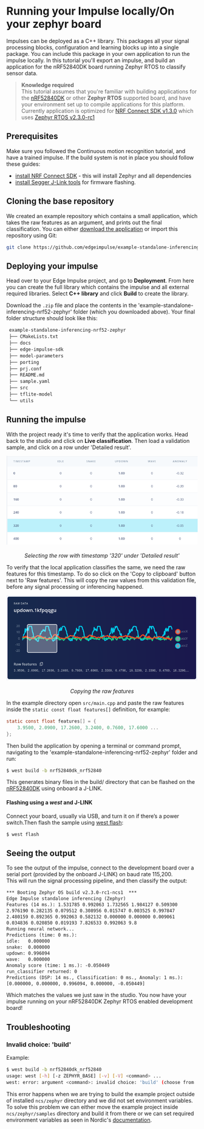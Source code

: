 # Running your Impulse locally/On your zephyr board

Impulses can be deployed as a C++ library. This packages all your signal processing blocks, configuration and learning blocks up into a single package. You can include this package in your own application to run the impulse locally. In this tutorial you'll export an impulse, and build an application for the nRF52840DK board running Zephyr RTOS to classify sensor data.

> **Knowledge required**  
> This tutorial assumes that you're familiar with building applications for the [nRF52840DK][nrf52840dk_docs] or other **Zephyr RTOS** supported board, and have your environment set up to compile applications for this platform. Currently application is optimized for [NRF Connect SDK v1.3.0][ncs_130_docs] which uses [Zephyr RTOS v2.3.0-rc1][zephyr_230_docs]

## Prerequisites

Make sure you followed the Continuous motion recognition tutorial, and have a trained impulse. If the build system is not in place you should follow these guides:
* [install NRF Connect SDK][ncs_install] - this will install Zephyr and all dependencies
* [install Segger J-Link tools][jlink_tools] for firmware flashing. 

## Cloning the base repository
We created an example repository which contains a small application, which takes the raw features as an argument, and prints out the final classification. You can either [download the application][app_gh_download] or import this repository using Git:

```bash
git clone https://github.com/edgeimpulse/example-standalone-inferencing-nrf52-zephyr.git
```

## Deploying your impulse
Head over to your Edge Impulse project, and go to **Deployment**. From here you can create the full library which contains the impulse and all external required libraries. Select **C++ library** and click **Build** to create the library.

Download the `.zip` file and place the contents in the 'example-standalone-inferencing-nrf52-zephyr' folder (which you downloaded above). Your final folder structure should look like this:

```bash
 example-standalone-inferencing-nrf52-zephyr
 ├── CMakeLists.txt
 ├── docs
 ├── edge-impulse-sdk
 ├── model-parameters
 ├── porting
 ├── prj.conf
 ├── README.md
 ├── sample.yaml
 ├── src
 ├── tflite-model
 └── utils
```

## Running the impulse
With the project ready it's time to verify that the application works. Head back to the studio and click on **Live classification**. Then load a validation sample, and click on a row under 'Detailed result'.

<p align="center">
  <img src="img1.png" alt="Selecting the row with timestamp '320' under 'Detailed result'"><br><br>
  <i>Selecting the row with timestamp '320' under 'Detailed result'</i><br>
</p>

To verify that the local application classifies the same, we need the raw features for this timestamp. To do so click on the 'Copy to clipboard' button next to 'Raw features'. This will copy the raw values from this validation file, before any signal processing or inferencing happened.

<p align="center">
  <img src="img2.png" alt="Copying the raw features"><br><br>
  <i>Copying the raw features</i><br>
</p>

In the example directory open `src/main.cpp` and paste the raw features inside the `static const float features[]` definition, for example:
```c
static const float features[] = {
    3.9500, 2.0900, 17.2600, 3.2400, 0.7600, 17.6000 ...
};
```
Then build the application by opening a terminal or command prompt, navigating to the 'example-standalone-inferencing-nrf52-zephyr' folder and run:
```bash
$ west build -b nrf52840dk_nrf52840
```

This generates binary files in the build/ directory that can be flashed on the [nRF52840DK][nrf52840dk_docs] using onboard a J-LINK.

#### Flashing using a *west* and J-LINK
Connect your board, usually via USB, and turn it on if there’s a power switch.Then flash the sample using [west flash][west_flash]:
```bash
$ west flash
```

## Seeing the output
To see the output of the impulse, connect to the development board over a serial port (provided by the onboard J-LINK) on baud rate 115,200.  
This will run the signal processing pipeline, and then classify the output:
```
*** Booting Zephyr OS build v2.3.0-rc1-ncs1  ***
Edge Impulse standalone inferencing (Zephyr)
Features (14 ms.): 1.531785 0.992063 1.732565 1.984127 0.509300 2.976190 0.282135 0.079512 0.308956 0.015747 0.003525 0.997847 2.480159 0.892365 0.992063 0.582132 0.000000 0.000000 0.009061 0.034836 0.020850 0.019193 7.826533 0.992063 9.8 
Running neural network...
Predictions (time: 0 ms.):
idle:   0.000000
snake:  0.000000
updown: 0.996094
wave:   0.000000
Anomaly score (time: 1 ms.): -0.050449
run_classifier returned: 0
Predictions (DSP: 14 ms., Classification: 0 ms., Anomaly: 1 ms.): 
[0.000000, 0.000000, 0.996094, 0.000000, -0.050449]
```

Which matches the values we just saw in the studio. You now have your impulse running on your nRF52840DK Zephyr RTOS enabled development board!

## Troubleshooting

### Invalid choice: 'build'

Example:
```bash
$ west build -b nrf52840dk_nrf52840
usage: west [-h] [-z ZEPHYR_BASE] [-v] [-V] <command> ...
west: error: argument <command>: invalid choice: 'build' (choose from 'init', 'update', 'list', 'manifest', 'diff', 'status', 'forall', 'help', 'config', 'topdir', 'selfupdate')
```

This error happens when we are trying to build the example project outside of installed `ncs/zephyr` directory and we did not set environment variables.
To solve this problem we can either move the example project inside `ncs/zephyr/samples` directory and build it from there or we can set required environment variables as seen in Nordic's [documentation][zephyr_env_docs].

[nrf52840dk_docs]: https://developer.nordicsemi.com/nRF_Connect_SDK/doc/1.3.0/zephyr/boards/arm/nrf52840dk_nrf52840/doc/index.html
[ncs_130_docs]: https://developer.nordicsemi.com/nRF_Connect_SDK/doc/1.3.0/nrf/index.html
[zephyr_230_docs]: https://developer.nordicsemi.com/nRF_Connect_SDK/doc/1.3.0/zephyr/index.html
[ncs_install]: https://developer.nordicsemi.com/nRF_Connect_SDK/doc/1.3.0/nrf/gs_assistant.html
[jlink_tools]: https://www.segger.com/downloads/jlink/#J-LinkSoftwareAndDocumentationPack
[app_gh_download]: https://github.com/edgeimpulse/example-standalone-inferencing-nrf52-zephyr/archive/develop.zip
[west_flash]: https://developer.nordicsemi.com/nRF_Connect_SDK/doc/1.3.0/zephyr/guides/west/build-flash-debug.html#west-flashing
[zephyr_env_docs]: https://developer.nordicsemi.com/nRF_Connect_SDK/doc/latest/nrf/gs_installing.html#setting-up-the-command-line-build-environment
